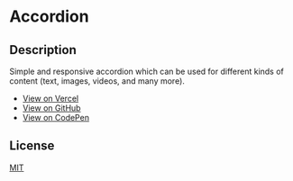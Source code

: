 # Accordion

## Description

Simple and responsive accordion which can be used for different kinds of content (text, images, videos, and many more).

- [View on Vercel](https://accordion-dz.vercel.app/)
- [View on GitHub](https://github.com/DanialZahid/accordion)
- [View on CodePen](https://codepen.io/danialzahid/pen/ExQzzbr)

## License

[MIT](LICENSE)
